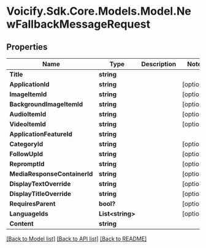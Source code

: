 # Voicify.Sdk.Core.Models.Model.NewFallbackMessageRequest
## Properties

Name | Type | Description | Notes
------------ | ------------- | ------------- | -------------
**Title** | **string** |  | 
**ApplicationId** | **string** |  | [optional] 
**ImageItemId** | **string** |  | [optional] 
**BackgroundImageItemId** | **string** |  | [optional] 
**AudioItemId** | **string** |  | [optional] 
**VideoItemId** | **string** |  | [optional] 
**ApplicationFeatureId** | **string** |  | 
**CategoryId** | **string** |  | [optional] 
**FollowUpId** | **string** |  | [optional] 
**RepromptId** | **string** |  | [optional] 
**MediaResponseContainerId** | **string** |  | [optional] 
**DisplayTextOverride** | **string** |  | [optional] 
**DisplayTitleOverride** | **string** |  | [optional] 
**RequiresParent** | **bool?** |  | [optional] 
**LanguageIds** | **List&lt;string&gt;** |  | [optional] 
**Content** | **string** |  | 

[[Back to Model list]](../README.md#documentation-for-models) [[Back to API list]](../README.md#documentation-for-api-endpoints) [[Back to README]](../README.md)

